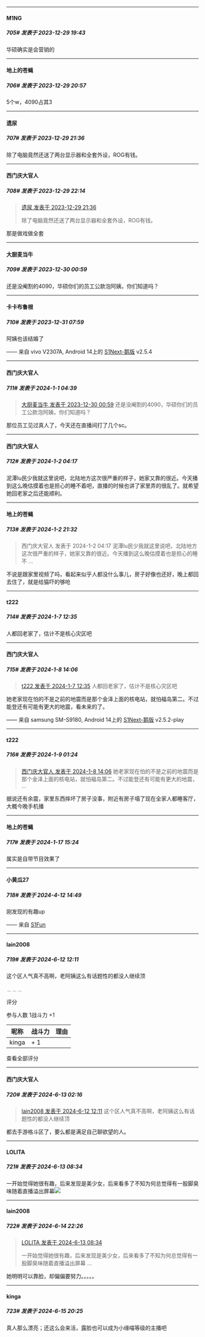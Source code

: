 
*****

####  M1NG  
##### 705#       发表于 2023-12-29 19:43

华硕确实是会营销的


*****

####  地上的苍蝇  
##### 706#       发表于 2023-12-29 20:57

5个w，4090占其3


*****

####  遗尿  
##### 707#       发表于 2023-12-29 21:36

除了电脑竟然还送了两台显示器和全套外设，ROG有钱。


*****

####  西门庆大官人  
##### 708#       发表于 2023-12-29 22:14

<blockquote><a href="httphttps://bbs.saraba1st.com/2b/forum.php?mod=redirect&amp;goto=findpost&amp;pid=63480393&amp;ptid=1965939" target="_blank">遗尿 发表于 2023-12-29 21:36</a>

除了电脑竟然还送了两台显示器和全套外设，ROG有钱。</blockquote>
那是做戏做全套


*****

####  大厨麦当牛  
##### 709#       发表于 2023-12-30 00:59

还是没阉割的4090，华硕你们的员工公款泡阿姨，你们知道吗？


*****

####  卡卡布鲁根  
##### 710#       发表于 2023-12-31 07:59

阿姨也该结婚了

—— 来自 vivo V2307A, Android 14上的 [S1Next-鹅版](https://github.com/ykrank/S1-Next/releases) v2.5.4


*****

####  西门庆大官人  
##### 711#       发表于 2024-1-1 04:39

<blockquote><a href="httphttps://bbs.saraba1st.com/2b/forum.php?mod=redirect&amp;goto=findpost&amp;pid=63481908&amp;ptid=1965939" target="_blank">大厨麦当牛 发表于 2023-12-30 00:59</a>
 还是没阉割的4090，华硕你们的员工公款泡阿姨，你们知道吗？</blockquote>
那位员工见过真人了，今天还在直播间打了几个sc。


*****

####  西门庆大官人  
##### 712#       发表于 2024-1-2 04:17

泥潭lu民少我就这里说吧，北陆地方这次很严重的样子，她家又靠的很近。今天播到这么晚估摸着也是担心的睡不着吧，直播的时候也讲了家里弄的很乱了。就希望她回老家之后还能顺利。


*****

####  地上的苍蝇  
##### 713#       发表于 2024-1-2 21:32

<blockquote>西门庆大官人 发表于 2024-1-2 04:17
泥潭lu民少我就这里说吧，北陆地方这次很严重的样子，她家又靠的很近。今天播到这么晚估摸着也是担心的睡不 ...</blockquote>
不说是跟家里视频了吗，看起来似乎人都没什么事儿，房子好像也还好，晚上都回去住了，就是给猫吓的够呛

*****

####  t222  
##### 714#       发表于 2024-1-7 12:35

人都回老家了，估计不是核心灾区吧


*****

####  西门庆大官人  
##### 715#       发表于 2024-1-8 14:06

<blockquote><a href="httphttps://bbs.saraba1st.com/2b/forum.php?mod=redirect&amp;goto=findpost&amp;pid=63562932&amp;ptid=1965939" target="_blank">t222 发表于 2024-1-7 12:35</a>
人都回老家了，估计不是核心灾区吧</blockquote>
她老家现在怕的不是之前的地震而是那个金泽上面的核电站，就怕福岛第二。不过能登还有可能有更大的地震，看未来的了。

—— 来自 samsung SM-S9180, Android 14上的 [S1Next-鹅版](https://github.com/ykrank/S1-Next/releases) v2.5.2-play


*****

####  t222  
##### 716#       发表于 2024-1-9 01:24

<blockquote><a href="httphttps://bbs.saraba1st.com/2b/forum.php?mod=redirect&amp;goto=findpost&amp;pid=63575309&amp;ptid=1965939" target="_blank">西门庆大官人 发表于 2024-1-8 14:06</a>
她老家现在怕的不是之前的地震而是那个金泽上面的核电站，就怕福岛第二。不过能登还有可能有更大的地震， ...</blockquote>
据说还有余震，家里东西摔坏了房子没事，附近有房子塌了现在全家人都睡客厅，大概今晚手机播

*****

####  地上的苍蝇  
##### 717#       发表于 2024-1-17 15:24

属实是自带节目效果了

*****

####  小黄瓜27  
##### 718#       发表于 2024-4-12 14:49

刚发现的有趣up

—— 来自 [S1Fun](https://s1fun.koalcat.com)

*****

####  lain2008  
##### 719#       发表于 2024-6-12 12:11

这个区人气真不高啊，老阿姨这么有话题性的都没人继续顶

﹍﹍﹍

评分

 参与人数 1战斗力 +1

|昵称|战斗力|理由|
|----|---|---|
| kinga| + 1||

查看全部评分


*****

####  西门庆大官人  
##### 720#       发表于 2024-6-13 02:16

<blockquote><a href="httphttps://bbs.saraba1st.com/2b/forum.php?mod=redirect&amp;goto=findpost&amp;pid=65206320&amp;ptid=1965939" target="_blank">lain2008 发表于 2024-6-12 12:11</a>
 这个区人气真不高啊，老阿姨这么有话题性的都没人继续顶</blockquote>
都去手游格斗区了，要么都是满足自己聊欲望的人。


*****

####  LOLITA  
##### 721#       发表于 2024-6-13 08:34

一开始觉得她很有趣，后来发现是美少女，后来看多了不知为何总觉得有一股脚臭味随着直播溢出屏幕<img src="https://static.saraba1st.com/image/smiley/face2017/067.png" referrerpolicy="no-referrer">


*****

####  lain2008  
##### 722#       发表于 2024-6-14 22:26

<blockquote><a href="httphttps://bbs.saraba1st.com/2b/forum.php?mod=redirect&amp;goto=findpost&amp;pid=65216222&amp;ptid=1965939" target="_blank">LOLITA 发表于 2024-6-13 08:34</a>

一开始觉得她很有趣，后来发现是美少女，后来看多了不知为何总觉得有一股脚臭味随着直播溢出屏幕 ...</blockquote>
她明明可以靠脸，却偏偏要努力。。。。。


*****

####  kinga  
##### 723#       发表于 2024-6-15 20:25

真人那么漂亮；还这么会来活，露脸也可以成为小缘喵等级的主播吧

